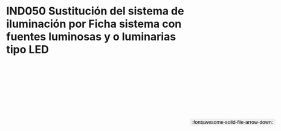 
# IND050  Sustitución del sistema de iluminación por Ficha sistema con fuentes luminosas y o luminarias tipo LED

<a href='../IND050  Sustitución del sistema de iluminación por Ficha sistema con fuentes luminosas y o luminarias tipo LED.pdf' download>
<button class='md-button -primary' 
id='download-btn' style="position: fixed; top: 10%; right: 20px; 
        transform: translateY(-50%); z-index: 1000;  border: none; ">
:fontawesome-solid-file-arrow-down: 
</button>
</a>

<div 
    id='../IND050  Sustitución del sistema de iluminación por Ficha sistema con fuentes luminosas y o luminarias tipo LED.pdf' 
    data-pdf-url='../IND050  Sustitución del sistema de iluminación por Ficha sistema con fuentes luminosas y o luminarias tipo LED.pdf'
    style=' width: 100%; height: auto;overflow: auto;'>
</div>

